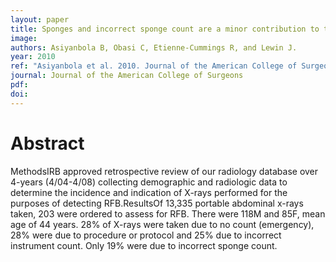 ```yaml
---
layout: paper
title: Sponges and incorrect sponge count are a minor contribution to the problem of retained foreign bodies
image:
authors: Asiyanbola B, Obasi C, Etienne-Cummings R, and Lewin J.
year: 2010
ref: "Asiyanbola et al. 2010. Journal of the American College of Surgeons vol. 211, no. 3: S103-S104."
journal: Journal of the American College of Surgeons
pdf:
doi:
---
```


# Abstract
MethodsIRB approved retrospective review of our radiology database over 4-years (4/04-4/08) collecting demographic and radiologic data to determine the incidence and indication of X-rays performed for the purposes of detecting RFB.ResultsOf 13,335 portable abdominal x-rays taken, 203 were ordered to assess for RFB. There were 118M and 85F, mean age of 44 years. 28% of X-rays were taken due to no count (emergency), 28% were due to procedure or protocol and 25% due to incorrect instrument count. Only 19% were due to incorrect sponge count.
